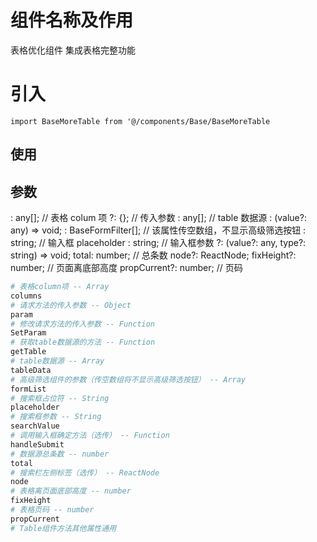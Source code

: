# 组件名称及作用

表格优化组件 集成表格完整功能

# 引入

`import BaseMoreTable from '@/components/Base/BaseMoreTable`

## 使用

<BaseMoreTable content onOk={} visible SetVisible={}/>

## 参数

: any[]; // 表格 colum 项
?: {}; // 传入参数
: any[]; // table 数据源
: (value?: any) => void;
: BaseFormFilter[]; // 该属性传空数组，不显示高级筛选按钮
: string; // 输入框 placeholder
: string; // 输入框参数
?: (value?: any, type?: string) => void;
total: number; // 总条数
node?: ReactNode;
fixHeight?: number; // 页面离底部高度
propCurrent?: number; // 页码

```bash
# 表格column项 -- Array
columns
# 请求方法的传入参数 -- Object
param
# 修改请求方法的传入参数 -- Function
SetParam
# 获取table数据源的方法 -- Function
getTable
# table数据源 -- Array
tableData
# 高级筛选组件的参数（传空数组将不显示高级筛选按钮） -- Array
formList
# 搜索框占位符 -- String
placeholder
# 搜索框参数 -- String
searchValue
# 调用输入框确定方法（选传） -- Function
handleSubmit
# 数据源总条数 -- number
total
# 搜索栏左侧标签（选传） -- ReactNode
node
# 表格离页面底部高度 -- number
fixHeight
# 表格页码 -- number
propCurrent
# Table组件方法其他属性通用
```
